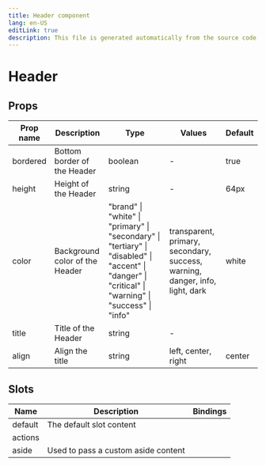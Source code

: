 ```yaml
---
title: Header component
lang: en-US
editLink: true
description: This file is generated automatically from the source code. Changes made here will be lost.
---
```


# Header

<!--@include: ./header.doc.md-->

## Props

| Prop name | Description                    | Type                                                                                                                                                 | Values                                                                       | Default |
| --------- | ------------------------------ | ---------------------------------------------------------------------------------------------------------------------------------------------------- | ---------------------------------------------------------------------------- | ------- |
| bordered  | Bottom border of the Header    | boolean                                                                                                                                              | -                                                                            | true    |
| height    | Height of the Header           | string                                                                                                                                               | -                                                                            | 64px    |
| color     | Background color of the Header | "brand" \| "white" \| "primary" \| "secondary" \| "tertiary" \| "disabled" \| "accent" \| "danger" \| "critical" \| "warning" \| "success" \| "info" | transparent, primary, secondary, success, warning, danger, info, light, dark | white   |
| title     | Title of the Header            | string                                                                                                                                               | -                                                                            |         |
| align     | Align the title                | string                                                                                                                                               | left, center, right                                                          | center  |

## Slots

| Name    | Description                         | Bindings |
| ------- | ----------------------------------- | -------- |
| default | The default slot content            |          |
| actions |                                     |          |
| aside   | Used to pass a custom aside content |          |
